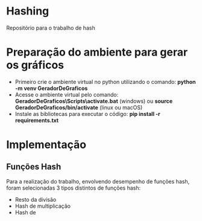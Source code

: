 # Hashing
Repositório para o trabalho de hash
<h1>Preparação do ambiente para gerar os gráficos</h1>
  <ul>
    <li>Primeiro crie o ambiente virtual no python utilizando o comando: <strong> python -m venv GeradorDeGraficos </strong>
    <li>Acesse o ambiente virtual pelo comando: <strong>GeradorDeGraficos\Scripts\activate.bat</strong> (windows) ou
    <strong>source GeradorDeGraficos/bin/activate</strong> (linux ou macOS)</li>
    <li>Instale as bibliotecas para executar o código:
    <strong>pip install -r requirements.txt</strong></li>

  </ul>

<h1>Implementação</h1>
    <h2>Funções Hash</h2>
        <p>Para a realização do trabalho, envolvendo desempenho de funções hash, foram selecionadas 3 tipos distintos de funções hash:</p>
        <ul>
            <li>Resto da divisão</li>
            <li>Hash de multiplicação</li>
            <li>Hash de </li>
        </ul>